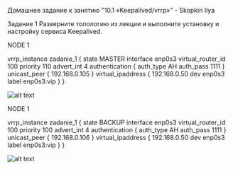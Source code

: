 Домашнее задание к занятию "10.1 «Keepalived/vrrp»" - Skopkin Ilya


Задание 1
Разверните топологию из лекции и выполните установку и настройку сервиса Keepalived.
 
NODE 1

vrrp_instance zadanie_1 {
state MASTER
interface enp0s3
virtual_router_id 100
priority 110
advert_int 4
authentication {
auth_type AH
auth_pass 1111
}
unicast_peer {
192.168.0.105
}
virtual_ipaddress {
192.168.0.50 dev enp0s3 label enp0s3:vip
}
}

![alt text](https://github.com/git_hw-10.1/blob/main/VirtualBox_zabbix_test_02_04_2023_11_13_02.png)


NODE 1

vrrp_instance zadanie_1 {
state BACKUP
interface enp0s3
virtual_router_id 100
priority 100
advert_int 4
authentication {
auth_type AH
auth_pass 1111
}
unicast_peer {
192.168.0.106
}
virtual_ipaddress {
192.168.0.50 dev enp0s3 label enp0s3:vip
}
}

![alt text](https://github.com/git_hw-10.1/blob/main/VirtualBox_zabbix_test2_02_04_2023_11_13_32.png)
